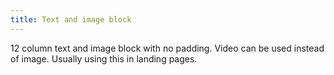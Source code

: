 ```yaml
---
title: Text and image block
---
```

12 column text and image block with no padding. Video can be used instead of image. Usually using this in landing pages.
